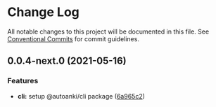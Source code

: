 # Change Log

All notable changes to this project will be documented in this file.
See [Conventional Commits](https://conventionalcommits.org) for commit guidelines.

## 0.0.4-next.0 (2021-05-16)


### Features

* **cli:** setup @autoanki/cli package ([6a965c2](https://github.com/chenlijun99/autoanki/commit/6a965c27bd49c93745a8fdccf34d5f2c61b7f2d6))
